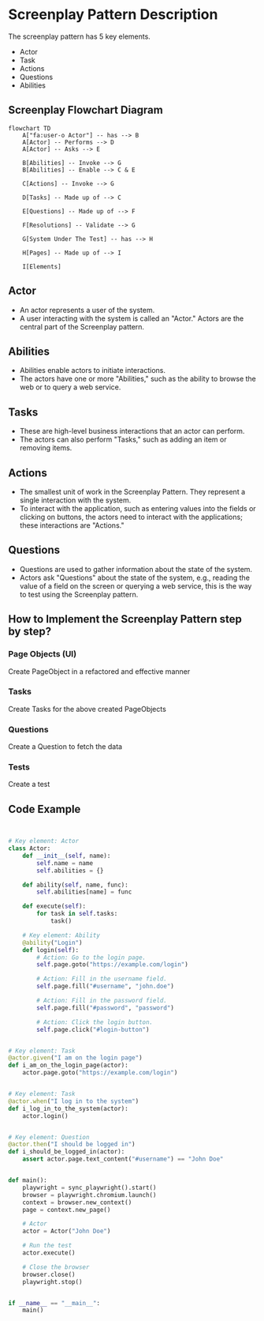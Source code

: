 # Screenplay Pattern Description

The screenplay pattern has 5 key elements.

* Actor
* Task
* Actions
* Questions
* Abilities

## Screenplay Flowchart Diagram

```mermaid
flowchart TD
    A["fa:user-o Actor"] -- has --> B
    A[Actor] -- Performs --> D
    A[Actor] -- Asks --> E
    
    B[Abilities] -- Invoke --> G
    B[Abilities] -- Enable --> C & E
    
    C[Actions] -- Invoke --> G
    
    D[Tasks] -- Made up of --> C
    
    E[Questions] -- Made up of --> F
    
    F[Resolutions] -- Validate --> G
    
    G[System Under The Test] -- has --> H
    
    H[Pages] -- Made up of --> I
    
    I[Elements]
```

## Actor

* An actor represents a user of the system.
* A user interacting with the system is called an "Actor." Actors are the central part of the Screenplay pattern.

## Abilities

* Abilities enable actors to initiate interactions.
* The actors have one or more "Abilities," such as the ability to browse the web or to query a web service.

## Tasks

* These are high-level business interactions that an actor can perform.
* The actors can also perform "Tasks," such as adding an item or removing items.

## Actions

* The smallest unit of work in the Screenplay Pattern. They represent a single interaction with the system.
* To interact with the application, such as entering values into the fields or clicking on buttons, the actors need to
  interact with the applications; these interactions are "Actions."

## Questions

* Questions are used to gather information about the state of the system.
* Actors ask "Questions" about the state of the system, e.g., reading the value of a field on the screen or querying a
  web service, this is the way to test using the Screenplay
  pattern.

## How to Implement the Screenplay Pattern step by step?

### Page Objects (UI)

Create PageObject in a refactored and effective manner

### Tasks

Create Tasks for the above created PageObjects

### Questions

Create a Question to fetch the data

### Tests

Create a test

## Code Example

```python


# Key element: Actor
class Actor:
    def __init__(self, name):
        self.name = name
        self.abilities = {}

    def ability(self, name, func):
        self.abilities[name] = func

    def execute(self):
        for task in self.tasks:
            task()

    # Key element: Ability
    @ability("Login")
    def login(self):
        # Action: Go to the login page.
        self.page.goto("https://example.com/login")

        # Action: Fill in the username field.
        self.page.fill("#username", "john.doe")

        # Action: Fill in the password field.
        self.page.fill("#password", "password")

        # Action: Click the login button.
        self.page.click("#login-button")


# Key element: Task
@actor.given("I am on the login page")
def i_am_on_the_login_page(actor):
    actor.page.goto("https://example.com/login")


# Key element: Task
@actor.when("I log in to the system")
def i_log_in_to_the_system(actor):
    actor.login()


# Key element: Question
@actor.then("I should be logged in")
def i_should_be_logged_in(actor):
    assert actor.page.text_content("#username") == "John Doe"


def main():
    playwright = sync_playwright().start()
    browser = playwright.chromium.launch()
    context = browser.new_context()
    page = context.new_page()

    # Actor
    actor = Actor("John Doe")

    # Run the test
    actor.execute()

    # Close the browser
    browser.close()
    playwright.stop()


if __name__ == "__main__":
    main()
```
